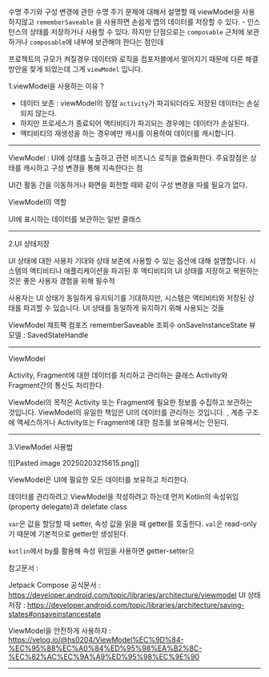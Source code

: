 
수명 주기와 구성 변경에 관한 수명 주기 문제에 대해서 설명할 때 viewModel을 사용하지않고
`rememberSaveable` 을 사용하면 손쉽게 앱의 데이터를 저장할 수 있다. -  인스턴스의 상태를 저장하거나 사용할 수 있다. 하지만 단점으로는 `composable` 근처에 보관하거나 `composable`에 내부에 보관해야 한다는 점인데

프로젝트의 규모가 켜질경우 데이터와 로직을 컴포저블에서 멀어지기 때문에 다른 해결방안을 찾게 되었는데 그게 `viewModel` 입니다.



1.viewModel을 사용하는 이유 ?

- 데이터 보존 : viewModel의 장점 `activity`가 파괴되더라도 저장된 데이터는 손실되지 않는다.
- 하지만 프로세스가 종료되어 액티비티가 파괴되는 경우에는 데이터가 손실된다.
- 액티비티의 재생성을 하는 경우에만 캐시를 이용하여 데이터를 캐시합니다.

---

ViewModel : UI에 상태를 노출하고 관련 비즈니스 로직을 캡슐화한다.
주요장점은 상태를 캐시하고 구성 변경을 통해 지속한다는 점

UI간 활동 간을 이동하거나 화면을 회전할 때와 같이 구성 변경을 따를 필요가 없다.

ViewModel의 역할

UI에 표시하는 데이터를 보관하는 일반 클래스 

----

2.UI 상태저장  

UI 상태에 대한 사용자 기대와 상태 보존에 사용할 수 있는 옵션에 대해 설명합니다.
시스템의 액티비티나 애플리케이션을 파괴된 후 액티비티의 UI 상태를 저장하고 복원하는 것은 좋은 사용자 경험을 위해 필수적

사용자는 UI 상태가 동일하게 유지되기를 기대하지만, 시스템은 액티비티와 저장된 상태를 파괴할 수 있습니다.
UI 상태를 동일하게 유지하기 위해 사용되는 것들

ViewModel
제트팩 컴포즈 rememberSaveable
조회수 onSaveInstanceState
뷰모델 : SavedStateHandle

----

ViewModel

Activity, Fragment에 대한 데이터를 처리하고 관리하는 클래스
Activity와 Fragment간의 통신도 처리한다.

ViewModel의 목적은 Activity 또는 Fragment에 필요한 정보를 수집하고 보관하는 것입니다.
ViewModel의 유일한 책임은 UI의 데이터를 관리하는 것입니다. , 
계층 구조에 액세스하거나 Activity또는 Fragment에 대한 참조를 보유해서는 안된다.


---

3.ViewModel 사용법

![[Pasted image 20250203215615.png]]

ViewModel은 UI에 필요한 모든 데이터를 보유하고 처리한다.

데이터를 관리하려고 ViewModel을 작성하려고 하는데 먼저 Kotlin의 속성위임(property delegate)과 delefate class 

`var`은 값을 할당할 때 setter, 속성 값을 읽을 때 getter를 호출한다.
`val`은 read-only기 때문에 기본적으로 getter만 생성된다.

`kotlin`에서 by를 활용해 속성 위임을 사용하면 getter-setter으


참고문서 :

Jetpack Compose 공식문서 : https://developer.android.com/topic/libraries/architecture/viewmodel
UI 상태저장 : https://developer.android.com/topic/libraries/architecture/saving-states#onsaveinstancestate

ViewModel을 안전하게 사용하자 : https://velog.io/@hs0204/ViewModel%EC%9D%84-%EC%95%88%EC%A0%84%ED%95%98%EA%B2%8C-%EC%82%AC%EC%9A%A9%ED%95%98%EC%9E%90

---------
